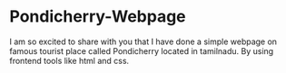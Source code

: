 # Pondicherry-Webpage
I am so excited to share with you that I have done a simple webpage on famous tourist place called Pondicherry located in tamilnadu. By using frontend tools like html and css.
